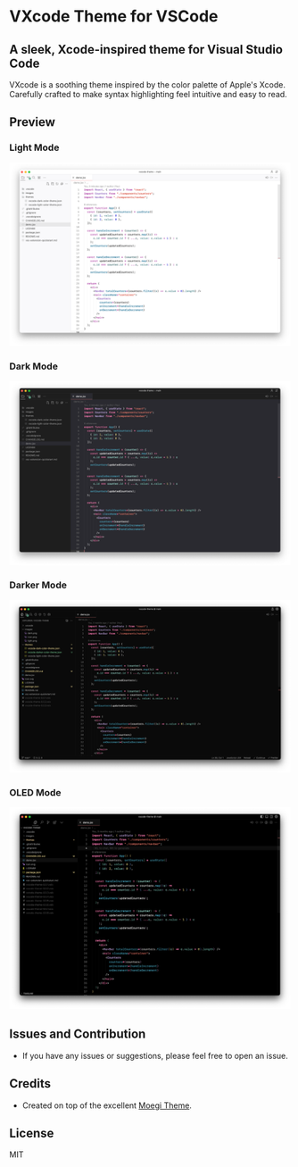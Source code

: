 # VXcode Theme for VSCode

## A sleek, Xcode-inspired theme for Visual Studio Code

VXcode is a soothing theme inspired by the color palette of Apple's Xcode. Carefully crafted to make syntax highlighting feel intuitive and easy to read.

## Preview

### Light Mode

![Light Mode Preview](/images/light.png)

### Dark Mode

![Dark Mode Preview](/images/dark.png)

### Darker Mode

![Dark Mode Preview](/images/darker.png)

### OLED Mode

![OLED Mode Preview](/images/oled.png)

## Issues and Contribution

- If you have any issues or suggestions, please feel free to open an issue.

## Credits

- Created on top of the excellent [Moegi Theme](https://github.com/moegi-design/vscode-theme).

## License

MIT
